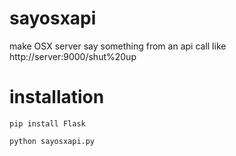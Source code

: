 sayosxapi
=========

make OSX server say something from an api call like http://server:9000/shut%20up


installation
============

`pip install Flask`

`python sayosxapi.py`

